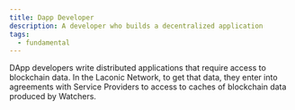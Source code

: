 ```yaml
---
title: Dapp Developer
description: A developer who builds a decentralized application
tags:
  - fundamental
---
```


DApp developers write distributed applications that require access to blockchain data. In the Laconic Network, to get that data, they enter into agreements with Service Providers to access to caches of blockchain data produced by Watchers.
